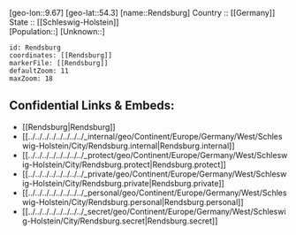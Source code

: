 ﻿---
location: [54.3,9.67] 
mapzoom: [7,12] 
mapmarker: city 
type: City
tags:
- geo/City


SpocWebEntityId: 33708
isDeleted: false
confidential: public

---
[geo-lon::9.67] 
[geo-lat::54.3] 
[name::Rendsburg] 
Country :: [[Germany]]  
State :: [[Schleswig-Holstein]]  
[Population::] 
[Unknown::] 


```leaflet
id: Rendsburg
coordinates: [[Rendsburg]] 
markerFile: [[Rendsburg]] 
defaultZoom: 11 
maxZoom: 18
```


## Confidential Links & Embeds: 
- [[Rendsburg|Rendsburg]]  
- [[../../../../../../../../_internal/geo/Continent/Europe/Germany/West/Schleswig-Holstein/City/Rendsburg.internal|Rendsburg.internal]] 
- [[../../../../../../../../_protect/geo/Continent/Europe/Germany/West/Schleswig-Holstein/City/Rendsburg.protect|Rendsburg.protect]] 
- [[../../../../../../../../_private/geo/Continent/Europe/Germany/West/Schleswig-Holstein/City/Rendsburg.private|Rendsburg.private]] 
- [[../../../../../../../../_personal/geo/Continent/Europe/Germany/West/Schleswig-Holstein/City/Rendsburg.personal|Rendsburg.personal]] 
- [[../../../../../../../../_secret/geo/Continent/Europe/Germany/West/Schleswig-Holstein/City/Rendsburg.secret|Rendsburg.secret]] 
